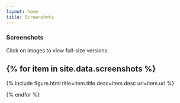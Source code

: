 ```yaml
---
layout: home
title: Screenshots
---
```

### Screenshots

Click on images to view full-size versions.

{% for item in site.data.screenshots %}
---
{% include figure.html title=item.title desc=item.desc url=item.url %}

{% endfor %}